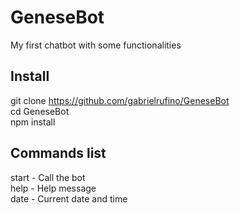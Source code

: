 # GeneseBot

My first chatbot with some functionalities

## Install

git clone https://github.com/gabrielrufino/GeneseBot<br>
cd GeneseBot<br>
npm install<br>

## Commands list

start - Call the bot<br>
help - Help message<br>
date - Current date and time
